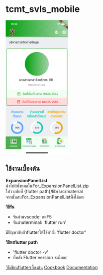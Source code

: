 # tcmt_svls_mobile

<img src="https://github.com/oldevill14/tcmt_svls_mobile/blob/master/sample.png" alt="alt text" width="200" />

## ใช้งานเบื้องต้น

**ExpansionPanelList**  
นำไฟล์ทั้งหมดในFor_ExpansionPanelList.zip  
ไปวางทับที่ {flutter path}/lib/src/material  
จากนั้นลบFor_ExpansionPanelListทิ้งได้เลย

**วิธีรัน**  
- รันผ่านvscode: กดF5
- รันผ่านterminal: 'flutter run' 

มีปัญหากับตัวflutterให้ใช้คำสั่ง 'flutter doctor'

**วิธีหาflutter path**  
- 'flutter doctor -v'
- ที่หลัง Flutter version จะมีบอก

[วิธีเขียนflutterเบื้องต้น](https://flutter.dev/docs/get-started/codelab)
[Cookbook](https://flutter.dev/docs/cookbook)
[Documentation](https://flutter.dev/docs)